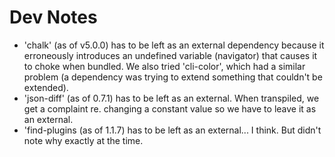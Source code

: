 # Dev Notes

* 'chalk' (as of v5.0.0) has to be left as an external dependency because it erroneously introduces an undefined variable (navigator) that causes it to choke when bundled. We also tried 'cli-color', which had a similar problem (a dependency was trying to extend something that couldn't be extended).
* 'json-diff' (as of 0.7.1) has to be left as an external. When transpiled, we get a complaint re. changing a constant value so we have to leave it as an external.
* 'find-plugins (as of 1.1.7) has to be left as an external... I think. But didn't note why exactly at the time.
